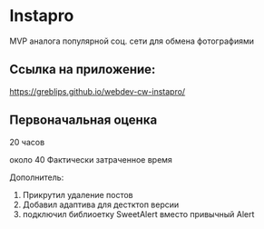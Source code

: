 
# Instapro

MVP аналога популярной соц. сети для обмена фотографиями

## Ссылка на приложение:

https://greblips.github.io/webdev-cw-instapro/

## Первоначальная оценка

20 часов

около 40 Фактически затраченное время

Дополнитель: 
1) Прикрутил удаление постов
2) Добавил адаптива для дестктоп версии
3) подключил библиоетку SweetAlert вместо привычный Alert